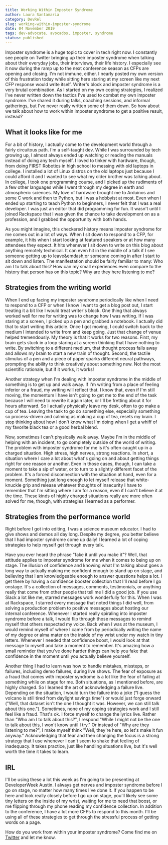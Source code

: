 ```yaml
---
title: Working Within Imposter Syndrome 
author: Laura Santamaria
category: DevRel
slug: working-within-imposter-syndrome
date: 04 November 2019
tags: dev-advocate, avocados, imposter, syndrome
status: published
---
```


Imposter syndrome is a huge topic to cover in tech right now. I constantly see people on Twitter bringing up their imposter syndrome when talking about their everyday jobs, their interviews, their life history. I especially see it now during the ramp up to the next conference season as CFPs are opening and closing. I'm not immune, either. I nearly posted my own version of this frustration today while sitting here staring at my screen like my next CFP response would write itself. Writer's block and imposter syndrome is a very brutal combination. As I started on my own coping strategies, I realized I've never written down the tactics I've used to combat my own imposter syndrome. I've shared it during talks, coaching sessions, and informal gatherings, but I've never really written some of them down. So how about we talk about how to work within imposter syndrome to get a positive result, instead?

## What it looks like for me

For a bit of history, I actually come to the development world through a fairly circuitous path. I'm a self-taught dev. While I was surrounded by tech growing up, I almost always ended up watching or reading the manuals instead of doing any tech myself. I loved to tinker with hardware, though, from doing FIRST Robotics in high school to messing with old laptops in college. I installed a lot of Linux distros on the old laptops just because I could afford it and I wanted to see what my older brother was talking about. In college, I took one programming course, and I picked up the rudiments of a few other languages while I went through my degree in earth and atmospheric sciences. My love of hardware brought me to Arduinos and some C work and then to Python, but I was a hobbyist at most. Even when I ended up starting to teach Python to beginners, I never felt that I was a real developer. I was just an editor that did programming for fun. It wasn't until I joined Rackspace that I was given the chance to take development on as a profession, and I grabbed the opportunity with both hands.

As you might imagine, this checkered history means imposter syndrome for me comes out in a lot of ways. When I sit down to respond to a CFP, for example, it hits when I start looking at featured speakers or at how many attendees they expect. It hits whenever I sit down to write on this blog about anything remotely technical. It can even hit in the middle of a talk if I see someone getting up to leave&emdash;or someone coming in after I start to sit down and listen. The manifestation should be fairly familiar to many: Who am I to talk about this? How can my small experiences even compare to the history that person has on this topic? Why are they here listening to me?

## Strategies from the writing world

When I end up facing my imposter syndrome periodically like when I need to respond to a CFP or when I know I want to get a blog post out, I start treating it a bit like I would treat writer's block. One thing that always worked well for me for writing was to change how I was writing. If I was staring at a screen, I picked up a pen and grabbed a notebook. I actually did that to start writing this article. Once I got moving, I could switch back to the medium I intended to write from and keep going. Just that change of venue helped tremendously. My theory is that it works for two reasons. First, my brain gets stuck in a loop staring at a screen thinking that I have nothing to write. By switching to a different medium, that thought process falls away and allows my brain to start a new train of thought. Second, the tactile stimulus of a pen and a piece of paper sparks different neural pathways, prompting the ability to think creatively about something new. Not the most scientific rationale, but if it works, it works!

Another strategy when I'm dealing with imposter syndrome in the middle of something is to get up and walk away. If I'm writing from a place of feeling inferior or a fraud, my writing will reflect that. I know that, even if I'm still moving, the momentum I have isn't going to get me to the end of the task because I will need to rewrite it again later, or I'll be fretting about it for hours afterward. So I actually physically leave my desk, often to go make a cup of tea. Leaving the task to go do something else, especially something so process-driven and calming as making a cup of tea, resets my brain. I stop thinking about how I don't know what I'm doing when I get a whiff of my favorite black tea or a good herbal blend. 

Now, sometimes I can't physically walk away. Maybe I'm in the middle of helping with an incident, to go completely outside of the world of writing. The problem with imposter syndrome for me is it's often caught up in a charged situation. High stress, high nerves, strong reactions. In short, a situation where I care a lot about what's going on and about getting things right for one reason or another. Even in those cases, though, I can take a moment to take a sip of water, or to turn to a slightly different facet of the problem. It's a forced disconnection with the situation at hand, even for a moment. Something just long enough to let myself release that white-knuckle grip and release whatever thoughts of insecurity I have to remember that I'm sitting where I am for a reason, even if I can't believe it at the time. These kinds of highly charged situations really are more often solved for me, though, with strategies I learned as a performer.

## Strategies from the performance world

Right before I got into editing, I was a science museum educator. I had to give shows and demos all day long. Despite my degree, you better believe that I had imposter syndrome come up daily! I learned a lot of coping strategies to help myself get through every talk. 

Have you ever heard the phrase "fake it until you make it"? Well, that attitude applies to imposter syndrome for me when it comes to being up on stage. The illusion of confidence and knowing what I'm talking about goes a long way to actually making me confident enough to stand up on stage, and believing that I am knowledgeable enough to answer questions helps a lot. I get there by having a confidence booster collection that I'll read before I go onstage. It's a collection of messages, comments, testimonials, or anything really that come from other people that tell me I did a good job. If you use Slack a lot like me, starred messages work wonderfully for this. When I was at Rackspace, I starred every message that noted things I did well, from solving a production problem to positive messages about hosting our internal conference. Whenever I started really spiraling into imposter syndrome before a talk, I would flip through those messages to remind myself that others respected my voice. Back when I was at the museum, I would remind myself of where I came from by periodically writing the name of my degree or alma mater on the inside of my wrist under my watch in tiny letters. Whenever I needed that confidence boost, I would look at that message to myself and take a moment to remember. It's amazing how a small reminder that you've done harder things can help you fake that confidence in the moment until you actually believe yourself.

Another thing I had to learn was how to handle mistakes, missteps, or failures, including demo failures, during live shows. The fear of exposure as a fraud that comes with imposter syndrome is a lot like the fear of failing at something while on stage for me. Both situations, as I mentioned before, are highly charged. So I learned the art of acknowledging a failure live. Depending on the situation, I would turn the failure into a joke ("I guess the volcano is still tired from daylight savings time") or would just forge onward ("Well, that dataset isn't the one I thought it was. However, we can still talk about this one."). Sometimes, none of my coping strategies work and I still feel like a fraud. That's ok. I force myself to change the lyrics live. Rather than "Who am I to talk about this?", I respond "While I might not be the one to talk about this, I won't know until I try." Or instead of "Why are they listening to me?", I make myself think "Well, they're here, so let's make it fun anyway." Acknowledging that fear and then changing the focus is a strong strategy that I use whenever I can't seem to shake that feeling of inadequacy. It takes practice, just like handling situations live, but it's well worth the time it takes to learn.

## IRL

I'll be using these a lot this week as I'm going to be presenting at DeveloperWeek Austin. I always get nerves and imposter syndrome before I go on stage, no matter how many times I've done it. If you happen to be here and look really closely before I go up on stage, you'll likely see some tiny letters on the inside of my wrist, waiting for me to need that boost, or me flipping through my phone reading my confidence collection. In addition to the conference, I have a lot more CFPs to respond to this month. I'll be using all of these strategies to get through the stressful process of getting words on a page.

How do you work from within your imposter syndrome? Come find me on [Twitter](https://twitter.com/nimbinatus/status/1191485763474599936) and let me know.